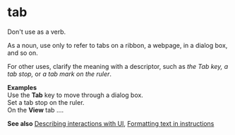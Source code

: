 # tab

Don't use as a verb. 

As a noun, use only to refer to tabs on a ribbon, a webpage, in a dialog box, and so on.

For other uses, clarify the meaning with a descriptor, such as *the Tab key, a tab stop,* or *a tab mark on the ruler*.

**Examples**  
Use the **Tab** key to move through a dialog box.  
Set a tab stop on the ruler.  
On the **View** tab ....  

**See also** [Describing interactions with UI](~/procedures-instructions/describing-interactions-with-ui.md), [Formatting text in instructions](~/procedures-instructions/formatting-text-in-instructions.md)

